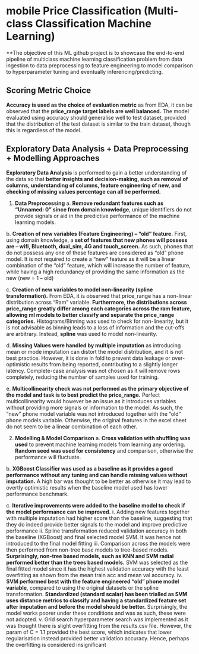 # mobile Price Classification (Multi-class Classification Machine Learning)
**The objective of this ML github project is to showcase the end-to-end pipeline of multiclass machine learning classification problem from data ingestion to data preprocessing to feature engineering to model comparison to hyperparameter tuning and eventually inferencing/predicting.

## Scoring Metric Choice
**Accuracy is used as the choice of evaluation metric** as from EDA, it can be observed that the **price_range target labels are well balanced.** The model evaluated using accuracy should generalise well to test dataset, provided that the distribution of the test dataset is similar to the train dataset, though this is regardless of the model. 

## Exploratory Data Analysis + Data Preprocessing + Modelling Approaches 
**Exploratory Data Analysis** is performed to gain a better understanding of the data so that **better insights and decision-making, such as removal of columns, understanding of columns, feature engineering of new, and checking of missing values percentage can all be performed.**

1. **Data Preprocessing**
a.   **Remove redundant features such as “Unnamed: 0” since from domain knowledge**, unique identifiers do not provide signals or aid in the predictive performance of the machine learning models.

b. **Creation of new variables (Feature Engineering) – “old” feature.** First, using domain knowledge, a **set of features that new phones will possess are – wifi, Bluetooth, dual_sim, 4G and touch_screen.** As such, phones that do not possess any one of these features are considered as “old” phone model. It is not required to create a “new” feature as it will be a linear combination of the “old” feature, which will increase the number of feature, while having a high redundancy of providing the same information as the new (new = 1 – old)

c. **Creation of new variables to model non-linearity (spline transformation).** From EDA, it is observed that price_range has a non-linear distribution across “Ram” variable. **Furthermore, the distributions across price_range greatly differ among each categories across the ram feature, allowing ml models to better classify and separate the price_range categories.** Histograms/Binning was used to check for non-linearity, but it is not advisable as binning leads to a loss of information and the cut-offs are arbitrary. Instead, **spline** was used to model non-linearity.

d. **Missing Values were handled by multiple imputation** as introducing mean or mode imputation can distort the model distribution, and it is not best practice. However, it is done in fold to prevent data leakage or over-optimistic results from being reported, contributing to a slightly longer latency. Complete-case analysis was not chosen as it will remove rows completely, reducing the number of samples used for training.

e. **Multicollinearity check was not performed as the primary objective of the model and task is to best predict the price_range.**  Perfect multicollinearity would however be an issue as it introduces variables without providing more signals or information to the model. As such, the “new” phone model variable was not introduced together with the “old” phone models variable. Otherwise, the original features in the excel sheet do not seem to be a linear combination of each other.

2.  **Modelling & Model Comparison**
a.	**Cross validation with shuffling was used** to prevent machine learning models from learning any ordering. **Random seed was used for consistency** and comparison, otherwise the performance will fluctuate.

b.	**XGBoost Classifier was used as a baseline as it provides a good performance without any tuning and can handle missing values without imputation.** A high bar was thought to be better as otherwise it may lead to overtly optimistic results when the baseline model used has lower performance benchmark.

c.	**Iterative improvements were added to the baseline model to check if the model performance can be improved.**
i.	Adding new features together with multiple imputation  had higher score than the baseline, suggesting that they do indeed provide better signals to the model and improve predictive performance
ii.	Spline transformation reduced validation accuracy in both the baseline (XGBoost) and final selected model SVM. It was hence not introduced to the final model fitting
iii.	Comparison across the models were then performed from non-tree base models to tree-based models. **Surprisingly, non-tree based models, such as KNN and SVM radial performed better than the trees based models.** SVM was selected as the final fitted model since it has the highest validation accuracy with the least overfitting as shown from the mean train acc and mean val accuracy.
iv.	**SVM performed best with the feature engineered “old” phone model variable**, compared to using the original datasets or the spline transformation. **Standardized (standard scalar) has been trialled as SVM uses distance metrics to classify and having a standardized feature set after imputation and before the model should be better.** Surprisingly, the model works poorer under these conditions and was as such, these were not adopted.
v.	Grid search hyperparameter search was implemented as it was thought there is slight overfitting from the results.csv file. However, the param of C = 1.1 provided the best score, which indicates that lower regularisation instead provided better validation accuracy. Hence, perhaps the overfitting is considered insignificant


